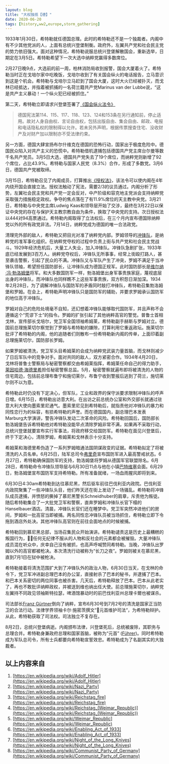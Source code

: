 ```yaml
---
layout: blog
title: "大权独揽【德】"
date: 2020-06-20
tags: [history,ww2,europe,storm_gathering]
---
```


1933年1月30日，希特勒就任德国总理。此时的希特勒还不是一个独裁者。内阁中有不少其他党派的人，上面有总统兴登堡制衡。政府外，左翼共产党和社会民主党的势力依旧强大。面对这种情况，希特勒说服总统兴登堡解散国会，重新选举，日期定在3月5日。希特勒希望下一次大选中纳粹党赢得多数席位。

2月27日晚9点，大选前的前一周，柏林消防局收到报警，国会大厦着火了。希特勒当时正在戈培尔家中吃晚饭，戈培尔收到了有关国会纵火的电话报告，立马意识到这是个机会。希特勒与戈培尔立马赶到了国会大厦，这时大火已经被扑灭，而戈林已经抵达，并指着被抓捕的一名荷兰籍共产党Marinus van der Lubbe说，“这是共产主义暴动！一个纵火犯已经被抓住。”

第二天，希特勒立即请求兴登堡签署了[《国会纵火法令》](https://en.wikipedia.org/wiki/Reichstag_Fire_Decree)

> 德国宪法第114、115、117、118、123、124和153条在另行通知前，停止适用。故对人身自由权、言论自由权，包括出版自由、集会自由、邮政、电报和电话隐私权的限制得以允许。若未另外声明，根据传票搜查住宅、没收财产及对财产加以限制亦不受法律约束。

另一方面，德国大肆宣扬布尔什维克在德国的恐怖行动，国家出于极度危险中。德国民众陷入对共产主义的恐慌中。希特勒借机逮捕包括德国共产党主席台尔曼等数千名共产党员。3月5日大选，德国共产党失去了19个席位，而纳粹党则新增了92个席位，占比43.9%。希特勒与国家人民党（8.3%）合作，形成了多数党。3月6日，德国共产党被取缔。

3月15日，希特勒召见了内阁成员，打算推出[《授权法》](https://en.wikipedia.org/wiki/Enabling_Act_of_1933)，该法令可以使内阁在4年内绕开国会直接立法。授权法触动了宪法，需要2/3的议员通过。内阁分析了形势，左翼社会民主党和共产党一定会反对，中产阶级和容克地主党派会支持纳粹党采取强力措施稳定政权。争夺的焦点落在了有11.9%席位的天主教中央党。3月21日，希特勒与中央党主席Ludwig Kaas和领导层开始了交涉，最终在3月22日以保证中央党的存在与保护天主教宗教自由为条件，换取了中央党的支持。次日授权法以444对94高票通过。希特勒内阁取得了立法权后，在三个月内宣布德国除纳粹党以外的所有政党非法。7月14日，纳粹党成为德国的唯一合法政党。


清理完外部的敌人，希特勒又把目光对准了纳粹党内部。罗姆领导的[冲锋队](https://en.wikipedia.org/wiki/Sturmabteilung)，是纳粹党的准军事化组织。在纳粹党夺权的过程中负责上街与共产党和社会民主党战斗。1929年经济危机后，大量工人失业，加入冲锋队。冲锋队急剧扩张，1933年底已经发展到3百万人。纳粹党夺权后，冲锋队无所事事，经常上街殴打路人，甚至袭击警察，引起了民众的不满。冲锋队又与军队产生了冲突，罗姆不满足于当冲锋队领袖，希望担任国防部长，让冲锋队成为德国正规军。此时国防部长是[维尔纳·冯·勃洛姆堡](https://en.wikipedia.org/wiki/Werner_von_Blomberg)将军。和大多数国防军一样，勃洛姆堡出身军事贵族家庭，蔑视底层出身的冲锋队，而冲锋队也同样瞧不上这些军事贵族，双方积怨日渐加深。1934年2月28日，为了调解冲锋队与国防军的矛盾同时敲打冲锋队，希特勒召集勃洛姆堡和罗姆。在会上，希特勒声明冲锋队只是国防军的辅助，并要求罗姆承认国防军的地位高于冲锋队。

罗姆对自己的危险处境毫不自知，还幻想着冲锋队能够取代国防军，并且声称不会遵循这个“荒谬下士”的指令。罗姆的扩张引起了其他纳粹高官的警觉。普鲁士首相戈林，宣传部长戈培尔，党卫军全国领袖希姆莱，希特勒副手赫斯与罗姆对立。德国前总理施莱切尔察觉到了罗姆与希特勒的嫌隙，打算利用它重返政坛。施莱切尔批评了希特勒的内阁，他的追随者们则散布一份希特勒新内阁的传单，上面印着副总理施莱切尔，国防部长罗姆。

如果罗姆被清洗，党卫军头目希姆莱的会成为纳粹党武装力量首脑，而戈林则减少了日后军队中的竞争对手。面对共同的敌人，双方紧密合作。1934年4月20日，戈林将普鲁士警察局与秘密警察都交由希姆莱指挥，希姆莱任命自己的得力助手，[莱因哈德·海德里希](https://en.wikipedia.org/wiki/Reinhard_Heydrich)担任秘密警察总监。5月，秘密警察就遍布即将被清洗的人物的住宅周边，包括前总理布鲁宁和施切莱尔，布鲁宁收到警报后逃到了荷兰，施切莱尔则不以为意。

希特勒此时仍没有下定决心，但军队，工业和政界的保守派要求限制冲锋队的呼声日增。6月15日，希特勒出访意大利。在出访之前总统办公室和外交部长就通过驻意大利大使向墨索里尼通气。墨索里尼见到希特勒后，就指责他对冲锋队的暴力和同性恋行为的纵容，有损希特勒的声誉。而在德国国内，副总理巴本发表Marburg大学演讲，警告冲锋队发动二次革命的风险。希特勒回国后，国防部长勃洛姆堡告诉希特勒他对希特勒没能早点清除罗姆非常不满，如果再不采取行动，总统兴登堡就要宣布实行军事法，将政府移交给国防军。希特勒在面见兴登堡后，终于下定决心，清除罗姆，希姆莱和戈林表示十分支持。

希姆莱和海德里希伪造了一系列罗姆暗通法国阴谋政变的证据。希特勒拟定了将被清洗的人员名单。6月25日，陆军总司令[弗里奇](https://en.wikipedia.org/wiki/Werner_von_Fritsch)宣布国防军进入最高警戒状态。6月27日，希特勒确保国防军的支持，勃洛姆堡将罗姆从德国军官联盟除名。6月28日，希特勒命令冲锋队领导层与6月30日11点与他在小镇[巴特维塞](https://en.wikipedia.org/wiki/Bad_Wiessee)会面。6月29日，勃洛姆堡宣布国防军支持希特勒。所有准备就绪，一场血雨腥风即将到来。

6月30日4:30am希特勒到达往慕尼黑，然后驱车前往巴伐利亚内政院。巴伐利亚内政院聚集了一些冲锋队头目，他们昨天还在街上发动了一场骚乱。希特勒将冲锋队成员逮捕，并愤怒的撕掉了慕尼黑警长Schneidhuber的肩章，斥责他为叛徒。随后希特勒集合了一大批党卫军和警察，直奔罗姆和冲锋队长官下榻的Hanselbauer酒店。清晨，冲锋队长官们还在睡梦中。党卫军突然冲进他们的房间，罗姆和一批高官当即被捕。两名同性恋冲锋队员被当场抓住，希特勒立即下令拖到酒店外处决。其他冲锋队高官则在前往会面地点的时候被捕。

希特勒回到慕尼黑总部，当场召集民众开始演讲。希特勒谴责这是历史上最糟糕的叛国行为，任何无纪律不服从的人物和反社会的元素都会被摧毁。大量冲锋队成员混在听众中，庆幸自己没有被抓，也高声呼喊赞同希特勒。当晚，冲锋队出罗姆以外的高官都被枪决。本次清洗行动被称为“长刀之夜”。罗姆则被关在慕尼黑，直到7月1日在狱中被枪决。

希特勒接着将清洗范围扩大到了冲锋队外的政治人物，6月30日当天，在戈林的命令下，党卫军冲进副总理巴本的办公室，直接射杀了巴本的秘书，并逮捕了巴本。和巴本关系密切的两位同事也被杀害。几天后，希特勒释放了巴本。巴本从此老实了，再也不敢批评纳粹政权，并被送到维也纳出任大使。前总理施莱切尔，纳粹党左翼持不同政见领袖斯特拉瑟，啤酒馆暴动时的前巴伐利亚州总理卡爾也被谋杀。

司法部长[Franz Gürtner](https://en.wikipedia.org/wiki/Franz_G%C3%BCrtner)倒向了纳粹，宣布6月30号到7月2号的清洗是国家正当防卫的合法行动。法律学界领袖卡尔·施密茨撰文“元首维护司法“，为希特勒辩护。从此，希特勒获取了司法权。司法独立不复存在。

8月2日，总统兴登堡病逝。内阁颁布法律，兴登堡死后，总统被废除，其职务与总理合并。希特勒身兼政府总理和国家首脑，被称为“元首” ([Führer](https://en.wikipedia.org/wiki/F%C3%BChrer))。同时希特勒成为军队总司令，所有士兵都要向希特勒宣誓效忠。希特勒成为了名副其实的大独裁者。




## 以上内容来自
1. [https://en.wikipedia.org/wiki/Adolf_Hitler](https://en.wikipedia.org/wiki/Adolf_Hitler)
1. [https://en.wikipedia.org/wiki/Nazi_Party](https://en.wikipedia.org/wiki/Nazi_Party)
1. [https://en.wikipedia.org/wiki/Reichstag_fire](https://en.wikipedia.org/wiki/Reichstag_fire)
1. [https://en.wikipedia.org/wiki/Reichstag_(Weimar_Republic)](https://en.wikipedia.org/wiki/Reichstag_(Weimar_Republic))
1. [https://en.wikipedia.org/wiki/Weimar_Republic](https://en.wikipedia.org/wiki/Weimar_Republic)
1. [https://en.wikipedia.org/wiki/Enabling_Act_of_1933](https://en.wikipedia.org/wiki/Enabling_Act_of_1933)
1. [https://en.wikipedia.org/wiki/Night_of_the_Long_Knives](https://en.wikipedia.org/wiki/Night_of_the_Long_Knives)
1. [https://en.wikipedia.org/wiki/Communist_Party_of_Germany](https://en.wikipedia.org/wiki/Communist_Party_of_Germany)